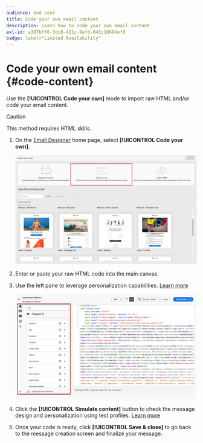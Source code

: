 ```yaml
---
audience: end-user
title: Code your own email content
description: Learn how to code your own email content
exl-id: a387bff6-3dc8-421c-9efd-043c16694ef0
badge: label="Limited Availability" 
---
```

# Code your own email content {#code-content}

Use the **[!UICONTROL Code your own]** mode to import raw HTML and/or code your email content.

>[!CAUTION]
>
>This method requires HTML skills.

1. On the [Email Designer](get-started-email-designer.md) home page, select **[!UICONTROL Code your own]**.

    ![](assets/code-your-own.png)

1. Enter or paste your raw HTML code into the main canvas. 

1. Use the left pane to leverage personalization capabilities. [Learn more](../personalization/gs-personalization.md)

    ![](assets/code-editor-personalization.png)

1. Click the **[!UICONTROL Simulate content]** button to check the message design and personalization using test profiles. [Learn more](../preview-test/preview-test.md)

1. Once your code is ready, click **[!UICONTROL Save & close]** to go back to the message creation screen and finalize your message.
